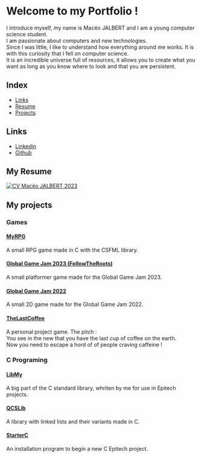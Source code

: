 # Welcome to my Portfolio !

I introduce myself, my name is Macéo JALBERT and I am a young computer science student.  
I am passionate about computers and new technologies.  
Since I was little, I like to understand how everything around me works. It is with this curiosity that I fell on computer science.  
It is an incredible universe full of resources, it allows you to create what you want as long as you know where to look and that you are persistent.  

## Index
* [Links](#links)
* [Resume](#my-resume)
* [Projects](#my-projects)

## Links
* [Linkedin](https://www.linkedin.com/in/mac%C3%A9o-jalbert-200025222/)
* [Github](https://github.com/macgameur)

## My Resume
[![CV Macéo JALBERT 2023](https://user-images.githubusercontent.com/42516894/217215171-7f677b69-723e-4f71-826a-8bce0b4a7b20.jpg)](https://github.com/macgameur/macgameur.github.io/files/10673843/CV.Maceo.JALBERT.2023.pdf)

## My projects
### Games
#### [MyRPG](https://github.com/macgameur/Epitech-project-RPG/blob/main/README.md)
A small RPG game made in C with the CSFML library.
#### [Global Game Jam 2023 (FollowTheRoots)](https://github.com/macgameur/FollowTheRoots)
A small platformer game made for the Global Game Jam 2023.
#### [Global Game Jam 2022](https://github.com/macgameur/Game-Jam-2022-epitech-Toulouse/blob/main/README.md)
A small 2D game made for the Global Game Jam 2022.
#### [TheLastCoffee](https://github.com/macgameur/The-Last-Coffee)
A personal project game.
The pitch :  
You see in the new that you have the last cup of coffee on the earth.  
Now you need to escape a hord of of people craving caffeine !

### C Programing
#### [LibMy](https://github.com/macgameur/libmy)
A big part of the C standard library, whriten by me for use in Epitech projects.
#### [QCSLib](https://github.com/macgameur/QCS-lib)
A library with linked lists and their variants made in C.
#### [StarterC](https://github.com/macgameur/starter-c)
An installation program to begin a new C Epitech project.
